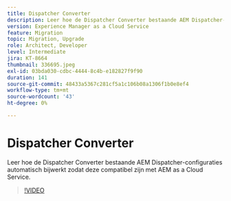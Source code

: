 ```yaml
---
title: Dispatcher Converter
description: Leer hoe de Dispatcher Converter bestaande AEM Dispatcher-configuraties automatisch bijwerkt zodat deze compatibel zijn met AEM as a Cloud Service.
version: Experience Manager as a Cloud Service
feature: Migration
topic: Migration, Upgrade
role: Architect, Developer
level: Intermediate
jira: KT-8664
thumbnail: 336695.jpeg
exl-id: 03bda030-cdbc-4444-8c4b-e182827f9f90
duration: 141
source-git-commit: 48433a5367c281cf5a1c106b08a1306f1b0e8ef4
workflow-type: tm+mt
source-wordcount: '43'
ht-degree: 0%

---
```


# Dispatcher Converter

Leer hoe de Dispatcher Converter bestaande AEM Dispatcher-configuraties automatisch bijwerkt zodat deze compatibel zijn met AEM as a Cloud Service.

>[!VIDEO](https://video.tv.adobe.com/v/336695?quality=12&learn=on)
